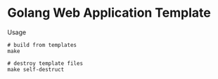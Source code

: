 # Golang Web Application Template

Usage
```
# build from templates
make

# destroy template files
make self-destruct
```
